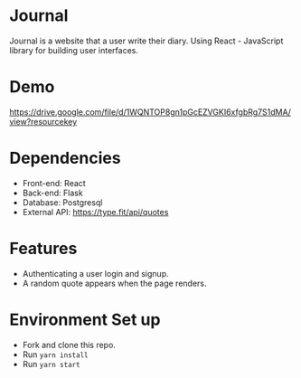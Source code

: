 # Journal

Journal is a website that a user write their diary. Using React - JavaScript library for building user interfaces.

# Demo
https://drive.google.com/file/d/1WQNTOP8gn1pGcEZVGKI6xfgbRg7S1dMA/view?resourcekey

# Dependencies
- Front-end: React
- Back-end: Flask
- Database: Postgresql
- External API: https://type.fit/api/quotes

# Features
- Authenticating a user login and signup.
- A random quote appears when the page renders.

# Environment Set up
- Fork and clone this repo.
- Run `yarn install`
- Run `yarn start`


